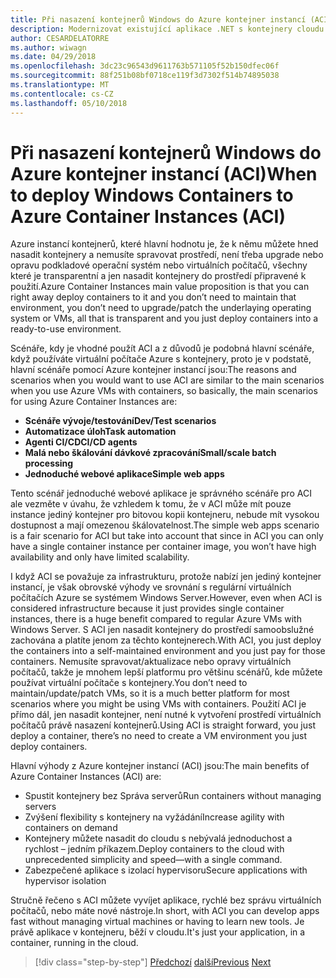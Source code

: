 ```yaml
---
title: Při nasazení kontejnerů Windows do Azure kontejner instancí (ACI)
description: Modernizovat existující aplikace .NET s kontejnery cloudu Azure a Windows | Při nasazení kontejnerů Windows do Azure kontejner instancí (ACI)
author: CESARDELATORRE
ms.author: wiwagn
ms.date: 04/29/2018
ms.openlocfilehash: 3dc23c96543d9611763b571105f52b150dfec06f
ms.sourcegitcommit: 88f251b08bf0718ce119f3d7302f514b74895038
ms.translationtype: MT
ms.contentlocale: cs-CZ
ms.lasthandoff: 05/10/2018
---
```

# <a name="when-to-deploy-windows-containers-to-azure-container-instances-aci"></a><span data-ttu-id="a0e70-103">Při nasazení kontejnerů Windows do Azure kontejner instancí (ACI)</span><span class="sxs-lookup"><span data-stu-id="a0e70-103">When to deploy Windows Containers to Azure Container Instances (ACI)</span></span>

<span data-ttu-id="a0e70-104">Azure instancí kontejnerů, které hlavní hodnotu je, že k němu můžete hned nasadit kontejnery a nemusíte spravovat prostředí, není třeba upgrade nebo opravu podkladové operační systém nebo virtuálních počítačů, všechny které je transparentní a jen nasadit kontejnery do prostředí připravené k použití.</span><span class="sxs-lookup"><span data-stu-id="a0e70-104">Azure Container Instances main value proposition is that you can right away deploy containers to it and you don’t need to maintain that environment, you don’t need to upgrade/patch the underlaying operating system or VMs, all that is transparent and you just deploy containers into a ready-to-use environment.</span></span>

<span data-ttu-id="a0e70-105">Scénáře, kdy je vhodné použít ACI a z důvodů je podobná hlavní scénáře, když používáte virtuální počítače Azure s kontejnery, proto je v podstatě, hlavní scénáře pomocí Azure kontejner instancí jsou:</span><span class="sxs-lookup"><span data-stu-id="a0e70-105">The reasons and scenarios when you would want to use ACI are similar to the main scenarios when you use Azure VMs with containers, so basically, the main scenarios for using Azure Container Instances are:</span></span>

-   <span data-ttu-id="a0e70-106">**Scénáře vývoje/testování**</span><span class="sxs-lookup"><span data-stu-id="a0e70-106">**Dev/Test scenarios**</span></span>
-   <span data-ttu-id="a0e70-107">**Automatizace úloh**</span><span class="sxs-lookup"><span data-stu-id="a0e70-107">**Task automation**</span></span>
-   <span data-ttu-id="a0e70-108">**Agenti CI/CD**</span><span class="sxs-lookup"><span data-stu-id="a0e70-108">**CI/CD agents**</span></span>
-   <span data-ttu-id="a0e70-109">**Malá nebo škálování dávkové zpracování**</span><span class="sxs-lookup"><span data-stu-id="a0e70-109">**Small/scale batch processing**</span></span>
-   <span data-ttu-id="a0e70-110">**Jednoduché webové aplikace**</span><span class="sxs-lookup"><span data-stu-id="a0e70-110">**Simple web apps**</span></span>

<span data-ttu-id="a0e70-111">Tento scénář jednoduché webové aplikace je správného scénáře pro ACI ale vezměte v úvahu, že vzhledem k tomu, že v ACI může mít pouze instance jediný kontejner pro bitovou kopii kontejneru, nebude mít vysokou dostupnost a mají omezenou škálovatelnost.</span><span class="sxs-lookup"><span data-stu-id="a0e70-111">The simple web apps scenario is a fair scenario for ACI but take into account that since in ACI you can only have a single container instance per container image, you won’t have high availability and only have limited scalability.</span></span>

<span data-ttu-id="a0e70-112">I když ACI se považuje za infrastrukturu, protože nabízí jen jediný kontejner instancí, je však obrovské výhody ve srovnání s regulární virtuálních počítačích Azure se systémem Windows Server.</span><span class="sxs-lookup"><span data-stu-id="a0e70-112">However, even when ACI is considered infrastructure because it just provides single container instances, there is a huge benefit compared to regular Azure VMs with Windows Server.</span></span> <span data-ttu-id="a0e70-113">S ACI jen nasadit kontejnery do prostředí samoobslužné zachována a platíte jenom za těchto kontejnerech.</span><span class="sxs-lookup"><span data-stu-id="a0e70-113">With ACI, you just deploy the containers into a self-maintained environment and you just pay for those containers.</span></span> <span data-ttu-id="a0e70-114">Nemusíte spravovat/aktualizace nebo opravy virtuálních počítačů, takže je mnohem lepší platformu pro většinu scénářů, kde můžete používat virtuální počítače s kontejnery.</span><span class="sxs-lookup"><span data-stu-id="a0e70-114">You don’t need to maintain/update/patch VMs, so it is a much better platform for most scenarios where you might be using VMs with containers.</span></span> <span data-ttu-id="a0e70-115">Použití ACI je přímo dál, jen nasadit kontejner, není nutné k vytvoření prostředí virtuálních počítačů právě nasazení kontejnerů.</span><span class="sxs-lookup"><span data-stu-id="a0e70-115">Using ACI is straight forward, you just deploy a container, there’s no need to create a VM environment you just deploy containers.</span></span>

<span data-ttu-id="a0e70-116">Hlavní výhody z Azure kontejner instancí (ACI) jsou:</span><span class="sxs-lookup"><span data-stu-id="a0e70-116">The main benefits of Azure Container Instances (ACI) are:</span></span>

-   <span data-ttu-id="a0e70-117">Spustit kontejnery bez Správa serverů</span><span class="sxs-lookup"><span data-stu-id="a0e70-117">Run containers without managing servers</span></span>
-   <span data-ttu-id="a0e70-118">Zvýšení flexibility s kontejnery na vyžádání</span><span class="sxs-lookup"><span data-stu-id="a0e70-118">Increase agility with containers on demand</span></span>
-   <span data-ttu-id="a0e70-119">Kontejnery můžete nasadit do cloudu s nebývalá jednoduchost a rychlost – jedním příkazem.</span><span class="sxs-lookup"><span data-stu-id="a0e70-119">Deploy containers to the cloud with unprecedented simplicity and speed—with a single command.</span></span> 
-   <span data-ttu-id="a0e70-120">Zabezpečené aplikace s izolací hypervisoru</span><span class="sxs-lookup"><span data-stu-id="a0e70-120">Secure applications with hypervisor isolation</span></span>

<span data-ttu-id="a0e70-121">Stručně řečeno s ACI můžete vyvíjet aplikace, rychlé bez správu virtuálních počítačů, nebo máte nové nástroje.</span><span class="sxs-lookup"><span data-stu-id="a0e70-121">In short, with ACI you can develop apps fast without managing virtual machines or having to learn new tools.</span></span> <span data-ttu-id="a0e70-122">Je právě aplikace v kontejneru, běží v cloudu.</span><span class="sxs-lookup"><span data-stu-id="a0e70-122">It's just your application, in a container, running in the cloud.</span></span>

>[!div class="step-by-step"]
<span data-ttu-id="a0e70-123">[Předchozí](when-to-deploy-windows-containers-to-azure-vms-iaas-cloud.md)
[další](when-to-deploy-windows-containers-to-service-fabric.md)</span><span class="sxs-lookup"><span data-stu-id="a0e70-123">[Previous](when-to-deploy-windows-containers-to-azure-vms-iaas-cloud.md)
[Next](when-to-deploy-windows-containers-to-service-fabric.md)</span></span>
